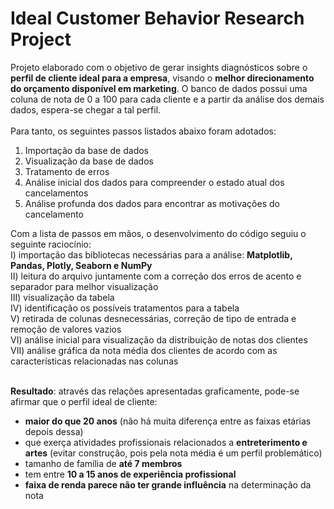 # Ideal Customer Behavior Research Project

Projeto elaborado com o objetivo de gerar insights diagnósticos sobre o **perfil de cliente ideal para a empresa**, visando o **melhor direcionamento do orçamento disponível em marketing**. O banco de dados possui uma coluna de nota de 0 a 100 para cada cliente e a partir da análise dos demais dados, espera-se chegar a tal perfil.  
<br/>
Para tanto, os seguintes passos listados abaixo foram adotados:
1) Importação da base de dados
   <br/>
2) Visualização da base de dados
   <br/>
3) Tratamento de erros
   <br/>
5) Análise inicial dos dados para compreender o estado atual dos cancelamentos
   <br/>
6) Análise profunda dos dados para encontrar as motivações do cancelamento
   <br/>
  
Com a lista de passos em mãos, o desenvolvimento do código seguiu o seguinte raciocínio:
   <br/>
  I) importação das bibliotecas necessárias para a análise:  **Matplotlib, Pandas, Plotly, Seaborn e NumPy**
   <br/>
 II) leitura do arquivo juntamente com a correção dos erros de acento e separador para melhor visualização
<br/>
 III) visualização da tabela
<br/>
 IV) identificação os possíveis tratamentos para a tabela 
<br/>
 V) retirada de colunas desnecessárias, correção de tipo de entrada e remoção de valores vazios
<br/>
 VI) análise inicial para visualização da distribuição de notas dos clientes
<br/>
 VII) análise gráfica da nota média dos clientes de acordo com as características relacionadas nas colunas</b>
<br/><br/>
 
 **Resultado**: através das relações apresentadas graficamente, pode-se afirmar que o perfil ideal de cliente: <br/>
 - **maior do que 20 anos** (não há muita diferença entre as faixas etárias depois dessa)<br/>
 - que exerça atividades profissionais relacionados a **entreterimento e artes** (evitar construção, pois pela nota média é um perfil problemático)<br/>
 - tamanho de família de **até 7 membros**<br/>
 - tem entre **10 a 15 anos de experiência profissional**<br/>
 - **faixa de renda parece não ter grande influência** na determinação da nota <br/>
